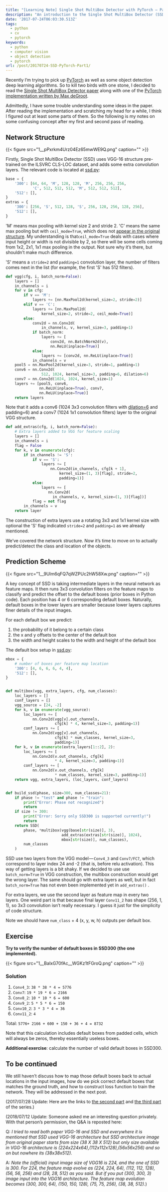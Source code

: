 ```yaml
---
title: "[Learning Note] Single Shot MultiBox Detector with PyTorch — Part 1"
description: "An introduction to the Single Shot MultiBox Detector (SSD) with PyTorch, covering its network structure and prediction scheme."
date: '2017-07-24T06:03:30.513Z'
tags:
  - python
  - cv
  - pytorch
keywords:
  - python
  - computer vision
  - object detection
  - pytorch
url: /post/20170724-SSD-PyTorch-Part1/
---
```


Recently I’m trying to pick up [PyTorch](http://PyTorch.org/) as well as some object detection deep learning algorithms. So to kill two birds with one stone, I decided to read the [Single Shot MultiBox Detector paper](https://arxiv.org/abs/1512.02325) along with one of the [PyTorch implementation written by Max deGroot](https://github.com/amdegroot/ssd.PyTorch).

Admittedly, I have some trouble understanding some ideas in the paper. After reading the implementation and scratching my head for a while, I think I figured out at least some parts of them. So the following is my notes on some confusing concept after my first and second pass of reading.

## Network Structure

{{< figure src="1__pPxrkm4Urz04Ez65mwWE9Q.png" caption="" >}}

Firstly, Single Shot MultiBox Detector (SSD) uses VGG-16 structure pre-trained on the ILSVRC CLS-LOC dataset, and adds some extra convolution layers. The relevant code is located at [ssd.py](https://github.com/amdegroot/ssd.PyTorch/blob/master/ssd.py):

```python
base = {
    '300': [64, 64, 'M', 128, 128, 'M', 256, 256, 256,
            'C', 512, 512, 512, 'M', 512, 512, 512],
    '512': [],
}
extras = {
    '300': [256, 'S', 512, 128, 'S', 256, 128, 256, 128, 256],
    '512': [],
}
```

'M' means max pooling with kernel size 2 and stride 2. 'C' means the same max pooling but with `ceil_mode=True`, which does not [appear in the original structure](https://github.com/PyTorch/vision/blob/master/torchvision/models/vgg.py). My understanding is that`ceil_mode=True` deals with cases where input height or width is not divisible by 2, so there will be some cells coming from 1x2, 2x1, 1x1 max pooling in the output. Not sure why it’s there, but shouldn’t make much difference.

'S' means a `stride=2` and `padding=1` convolution layer, the number of filters comes next in the list (for example, the first 'S' has 512 filters).

```python
def vgg(cfg, i, batch_norm=False):
    layers = []
    in_channels = i
    for v in cfg:
        if v == 'M':
            layers += [nn.MaxPool2d(kernel_size=2, stride=2)]
        elif v == 'C':
            layers += [nn.MaxPool2d(
                kernel_size=2, stride=2, ceil_mode=True)]
        else:
            conv2d = nn.Conv2d(
                in_channels, v, kernel_size=3, padding=1)
            if batch_norm:
                layers += [
                    conv2d, nn.BatchNorm2d(v),
                    nn.ReLU(inplace=True)]
            else:
                layers += [conv2d, nn.ReLU(inplace=True)]
            in_channels = v
    pool5 = nn.MaxPool2d(kernel_size=3, stride=1, padding=1)
    conv6 = nn.Conv2d(
                512, 1024, kernel_size=3, padding=6, dilation=6)
    conv7 = nn.Conv2d(1024, 1024, kernel_size=1)
    layers += [pool5, conv6,
               nn.ReLU(inplace=True), conv7,
               nn.ReLU(inplace=True)]
    return layers
```

Note that it adds a conv6 (1024 3x3 convolution filters with [dilation=6](http://www.erogol.com/dilated-convolution/) and padding=6) and a conv7 (1024 1x1 convolution filters) layer to the original VGG structure.

```python
def add_extras(cfg, i, batch_norm=False):
    # Extra layers added to VGG for feature scaling
    layers = []
    in_channels = i
    flag = False
    for k, v in enumerate(cfg):
        if in_channels != 'S':
            if v == 'S':
                layers += [
                    nn.Conv2d(in_channels, cfg[k + 1],
                        kernel_size=(1, 3)[flag], stride=2,
                        padding=1)]
            else:
                layers += [
                   nn.Conv2d(
                     in_channels, v, kernel_size=(1, 3)[flag])]
            flag = not flag
        in_channels = v
    return layer
```

The construction of extra layers use a rotating 3x3 and 1x1 kernel size with optional the 'S' flag indicated `stride=2` and `padding=1` as we already mentioned.

We’ve covered the network structure. Now it’s time to move on to actually predict/detect the class and location of the objects.

## Prediction Scheme

{{< figure src="1__9Ulm6qFQ7qWZPUc2hW58Xw.png" caption="" >}}

A key concept of SSD is taking intermediate layers in the neural network as feature maps. It then runs 3x3 convolution filters on the feature maps to classify and predict the offset to the default boxes (prior boxes in Python code). Each position has 4 or 6 corresponding default boxes. Naturally, default boxes in the lower layers are smaller because lower layers captures finer details of the input images.

For each default box we predict:

1. the probability of it belong to a certain class
2. the x and y offsets to the center of the default box
3. the width and height scales to the width and height of the default box

The default box setup in [ssd.py](https://github.com/amdegroot/ssd.PyTorch/blob/master/ssd.py):

```python
mbox = {
    # number of boxes per feature map location
    '300': [4, 6, 6, 6, 4, 4],
    '512': [],
}


def multibox(vgg, extra_layers, cfg, num_classes):
    loc_layers = []
    conf_layers = []
    vgg_source = [24, -2]
    for k, v in enumerate(vgg_source):
        loc_layers += [
            nn.Conv2d(vgg[v].out_channels,
                      cfg[k] * 4, kernel_size=3, padding=1)]
        conf_layers += [
            nn.Conv2d(vgg[v].out_channels,
                      cfg[k] * num_classes, kernel_size=3,
                      padding=1)]
    for k, v in enumerate(extra_layers[1::2], 2):
        loc_layers += [
            nn.Conv2d(v.out_channels, cfg[k]
                      * 4, kernel_size=3, padding=1)]
        conf_layers += [
            nn.Conv2d(v.out_channels, cfg[k]
                      * num_classes, kernel_size=3, padding=1)]
    return vgg, extra_layers, (loc_layers, conf_layers)


def build_ssd(phase, size=300, num_classes=21):
    if phase != "test" and phase != "train":
        print("Error: Phase not recognized")
        return
    if size != 300:
        print("Error: Sorry only SSD300 is supported currently!")
        return
    return SSD(
        phase, *multibox(vgg(base[str(size)], 3),
                         add_extras(extras[str(size)], 1024),
                         mbox[str(size)], num_classes),
        num_classes
    )
```

SSD use two layers from the VGG model — `Conv4_3` and `Conv7/FC7`, which correspond to layer index 24 and -2 (that is, before relu activation). This way of getting layers is a bit shaky. If we decided to use use `batch_norm=True` in VGG construction, the multibox construction would get the wrong layer. The same should go with extra layers as well, but in fact `batch_norm=True` has not even been implemented yet in `add_extras()` .

For extra layers, we use the second layer as feature map in every two layers. One weird part is that because final layer `Conv11_2` has shape (256, 1, 1), so 3x3 convolution isn’t really necessary. I guess it just for the simplicity of code structure.

Note we should have `num_class` + 4 (x, y, w, h) outputs per default box.

## Exercise

**Try to verify the number of default boxes in SSD300 (the one implemented).**

{{< figure src="1__BalxG70fAc__WGKz1tFGroQ.png" caption="" >}}

### Solution

1. `Conv4_3`: `38 * 38 * 4 = 5776`
2. `Conv7`: `19 * 19 * 6 = 2166`
3. `Conv8_2`: `10 * 10 * 6 = 600`
4. `Conv9_2`: `5 * 5 * 6 = 150`
5. `Conv10_2`: `3 * 3 * 4 = 36`
6. `Conv11_2`: `4`

Total: `5776+ 2166 + 600 + 150 + 36 + 4 = 8732`

Note that this calculation includes default boxes from padded cells, which will always be zeros, thereby essentially useless boxes.

**Additional exercise**: calculate the number of valid default boxes in SSD300.

## To be continued

We still haven’t discuss how to map those default boxes back to actual locations in the input images, how do we pick correct default boxes that matches the ground truth, and how to construct loss function to train the network. They will be addressed in the next post.

(2017/07/28 Update: Here are the links to [the second part](/post/20170726-SSD-Pytorch-Part2/) and [the third part](/post/20170727-SSD-Pytorch-Part3/) of the series.)

(2018/07/12 Update: Someone asked me an interesting question privately. With that person’s permission, the Q&A is reposted here:

Q: _I tried to read both paper VGG-16 and SSD and everywhere it is mentioned that SSD used VGG-16 architecture but SSD architecture image from original paper starts from size (38 X 38 X 512) but only size available in VGG-16 architecture is (224x224x64),(112x112x128),(56x56x256) and so on but nowhere its (38x38x512)._

A: _Note the (official) input image size of VGG16 is 224, and the one of SSD is 300. For 224, the feature map evolve as (224, 224, 64), (112, 112, 128), (56, 56, 256) and (28, 28, 512) as you said. But if you put (300, 300, 3) image input into the VGG16 architecture. The feature map evolution becomes (300, 300, 64), (150, 150, 128), (75, 75, 256), (38, 38, 512)._)